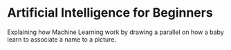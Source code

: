 # Artificial Intelligence for Beginners 

Explaining how Machine Learning work by drawing a parallel on how a baby learn to associate a name to a picture.
